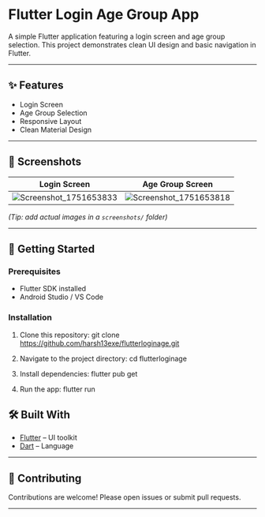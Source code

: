 # Flutter Login Age Group App

A simple Flutter application featuring a login screen and age group selection. This project demonstrates clean UI design and basic navigation in Flutter.

---

## ✨ Features

- Login Screen
- Age Group Selection
- Responsive Layout
- Clean Material Design

---

## 📸 Screenshots

| Login Screen | Age Group Screen |
|---|---|
| ![Screenshot_1751653833](https://github.com/user-attachments/assets/4b9cc9d1-6abd-4a8c-84ee-832b326f3788) | ![Screenshot_1751653818](https://github.com/user-attachments/assets/b0ea769b-7cab-4ca9-b75f-2e8de7aa6c25)|

*(Tip: add actual images in a `screenshots/` folder)*

---

## 🚀 Getting Started

### Prerequisites

- Flutter SDK installed
- Android Studio / VS Code

### Installation

1. Clone this repository:
git clone https://github.com/harsh13exe/flutterloginage.git

2. Navigate to the project directory:
cd flutterloginage

3. Install dependencies:
flutter pub get

4. Run the app:
flutter run

## 🛠️ Built With

- [Flutter](https://flutter.dev/) – UI toolkit
- [Dart](https://dart.dev/) – Language

---

## 🤝 Contributing

Contributions are welcome! Please open issues or submit pull requests.

---

